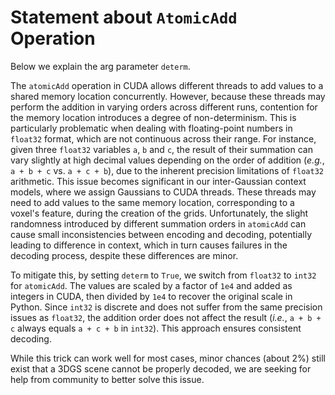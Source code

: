 # Statement about ```AtomicAdd```  Operation

Below we explain the arg parameter ```determ```.

The ```atomicAdd``` operation in CUDA allows different threads to add values to a shared memory location concurrently. However, because these threads may perform the addition in varying orders across different runs, contention for the memory location introduces a degree of non-determinism. This is particularly problematic when dealing with floating-point numbers in ```float32``` format, which are not continuous across their range. For instance, given three ```float32``` variables ```a```, ```b``` and ```c```, the result of their summation can vary slightly at high decimal values depending on the order of addition (*e.g.*, ```a + b + c``` vs. ```a + c + b```), due to the inherent precision limitations of ```float32``` arithmetic.
This issue becomes significant in our inter-Gaussian context models, where we assign Gaussians to CUDA threads. These threads may need to add values to the same memory location, corresponding to a voxel's feature, during the creation of the grids. Unfortunately, the slight randomness introduced by different summation orders in ```atomicAdd``` can cause small inconsistencies between encoding and decoding, potentially leading to difference in context, which in turn causes failures in the decoding process, despite these differences are minor.

To mitigate this, by setting ```determ``` to ```True```, we switch from ```float32``` to ```int32``` for ```atomicAdd```. The values are scaled by a factor of ```1e4``` and added as integers in CUDA, then divided by ```1e4``` to recover the original scale in Python. Since ```int32``` is discrete and does not suffer from the same precision issues as ```float32```, the addition order does not affect the result (*i.e.*, ```a + b + c``` always equals ```a + c + b``` in ```int32```). This approach ensures consistent decoding. 

While this trick can work well for most cases, minor chances (about 2%) still exist that a 3DGS scene cannot be properly decoded, we are seeking for help from community to better solve this issue.
